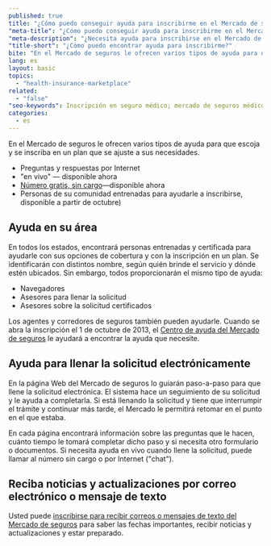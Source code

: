 ```yaml
---
published: true
title: "¿Cómo puedo conseguir ayuda para inscribirme en el Mercado de seguros?"
"meta-title": "¿Cómo puedo conseguir ayuda para inscribirme en el Mercado de Seguros Médicos? | CuidadoDeSalud.gov"
"meta-description": "¿Necesita ayuda para inscribirse en el Mercado de seguros médicos? Obtenga ayuda de gente de su comunidad, por Internet, por teléfono, por correo electrónico. Escoja el plan correcto."
"title-short": "¿Cómo puedo encontrar ayuda para inscribirme?"
bite: "En el Mercado de seguros le ofrecen varios tipos de ayuda para que escoja y se inscriba en un plan que se ajuste a sus necesidades. "
lang: es
layout: basic
topics: 
  - "health-insurance-marketplace"
related: 
  - "false"
"seo-keywords": Inscripción en seguro médico; mercado de seguros médicos
categories: 
  - es
---
```


En el Mercado de seguros le ofrecen varios tipos de ayuda para que escoja y se inscriba en un plan que se ajuste a sus necesidades. 

* Preguntas y respuestas por Internet 
* "en vivo" — disponible ahora 
* [Número gratis, sin cargo](/es/help-center)—disponible ahora
* Personas de su comunidad entrenadas para ayudarle a inscribirse, disponible a partir de octubre)

## Ayuda en su área 
En todos los estados, encontrará personas entrenadas y certificada para ayudarle con sus opciones de cobertura y con la inscripción en un plan. Se identificarán con distintos nombre, según quién brinde el servicio y dónde estén ubicados. Sin embargo, todos proporcionarán el mismo tipo de ayuda: 

* Navegadores
* Asesores para llenar la solicitud
* Asesores sobre la solicitud certificados 

Los agentes y corredores de seguros también pueden ayudarle. 
Cuando se abra la inscripción el 1 de octubre de 2013, el [Centro de ayuda del Mercado de seguros](/es/help-center) le ayudará a encontrar la ayuda que necesite.

## Ayuda para llenar la solicitud electrónicamente
En la página Web del Mercado de seguros lo guiarán paso-a-paso para que llene la solicitud electrónica. El sistema hace un seguimiento de su  solicitud y le ayuda a completarla. Si está llenando la solicitud y tiene que interrumpir el trámite y continuar más tarde, el Mercado le permitirá retomar en el punto en el que estaba. 

En cada página encontrará información sobre las preguntas que le hacen, cuánto tiempo le tomará completar dicho paso y si necesita otro formulario o documentos. Si necesita ayuda en vivo cuando llene la solicitud,  puede llamar al número sin cargo o por Internet ("chat").  

## Reciba noticias y actualizaciones por correo electrónico o mensaje de texto
Usted puede [inscribirse para recibir correos o mensajes de texto del Mercado de seguros](/es/subscribe) para saber las fechas importantes, recibir noticias y actualizaciones y estar preparado.
